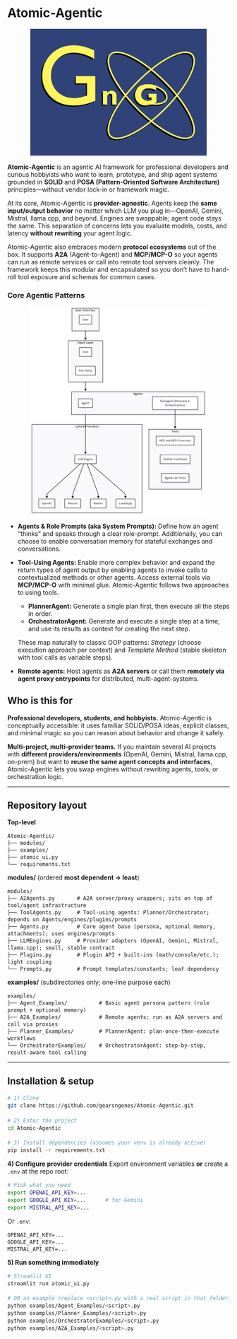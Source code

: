 # Atomic-Agentic
<div align="center">
<img src="./images/AtomicAgentic.png" width = 400 alt = "Atomic-Agentic Logo">
</div>

**Atomic-Agentic** is an agentic AI framework for professional developers and curious hobbyists who want to learn, prototype, and ship agent systems grounded in **SOLID** and **POSA (Pattern-Oriented Software Architecture)** principles—without vendor lock-in or framework magic.

At its core, Atomic-Agentic is **provider-agnostic**. Agents keep the **same input/output behavior** no matter which LLM you plug in—OpenAI, Gemini, Mistral, llama.cpp, and beyond. Engines are swappable; agent code stays the same. This separation of concerns lets you evaluate models, costs, and latency **without rewriting** your agent logic.

Atomic-Agentic also embraces modern **protocol ecosystems** out of the box. It supports **A2A** (Agent-to-Agent) and **MCP/MCP-O** so your agents can run as remote services or call into remote tool servers cleanly. The framework keeps this modular and encapsulated so you don’t have to hand-roll tool exposure and schemas for common cases.

### Core Agentic Patterns
<div align="center"><img src="./images/Architecture.png" width = 400 alt = "System Overview">
</div>

* **Agents & Role Prompts (aka System Prompts):**
  Define how an agent “thinks” and speaks through a clear role-prompt. Additionally, you can choose to enable conversation memory for stateful exchanges and conversations.

* **Tool-Using Agents:** Enable more complex behavior and expand the return types of agent output by enabling agents to invoke calls to contextualized methods or other agents. Access external tools via **MCP/MCP-O** with minimal glue. Atomic-Agentic follows two approaches to using tools.

  * **PlannerAgent:** Generate a single plan first, then execute all the steps in order.
  * **OrchestratorAgent:** Generate and execute a single step at a time, and use its results as context for creating the next step.

  These map naturally to classic OOP patterns: *Strategy* (choose execution approach per context) and *Template Method* (stable skeleton with tool calls as variable steps).

* **Remote agents:**
  Host agents as **A2A servers** or call them **remotely via agent proxy entrypoints** for distributed, multi-agent-systems.

## Who is this for

**Professional developers, students, and hobbyists.** Atomic-Agentic is conceptually accessible: it uses familiar SOLID/POSA ideas, explicit classes, and minimal magic so you can reason about behavior and change it safely.

**Multi-project, multi-provider teams.** If you maintain several AI projects with **different providers/environments** (OpenAI, Gemini, Mistral, llama.cpp, on-prem) but want to **reuse the same agent concepts and interfaces**, Atomic-Agentic lets you swap engines without rewriting agents, tools, or orchestration logic.

---

## Repository layout

**Top-level**

```
Atomic-Agentic/
├── modules/
├── examples/
├── atomic_ui.py
└── requirements.txt
```

**modules/** (ordered **most dependent → least**)

```
modules/
├── A2Agents.py       # A2A server/proxy wrappers; sits on top of tool/agent infrastructure
├── ToolAgents.py     # Tool-using agents: Planner/Orchestrator; depends on Agents/engines/plugins/prompts
├── Agents.py         # Core agent base (persona, optional memory, attachments); uses engines/prompts
├── LLMEngines.py     # Provider adapters (OpenAI, Gemini, Mistral, llama.cpp); small, stable contract
├── Plugins.py        # Plugin API + built-ins (math/console/etc.); light coupling
└── Prompts.py        # Prompt templates/constants; leaf dependency
```

**examples/** (subdirectories only; one-line purpose each)

```
examples/
├── Agent_Examples/          # Basic agent persona pattern (role prompt + optional memory)
├── A2A_Examples/            # Remote agents: run as A2A servers and call via proxies
├── Planner_Examples/        # PlannerAgent: plan-once-then-execute workflows
└── OrchestratorExamples/    # OrchestratorAgent: step-by-step, result-aware tool calling
```

---

## Installation & setup

```bash
# 1) Clone
git clone https://github.com/gearsngenes/Atomic-Agentic.git

# 2) Enter the project
cd Atomic-Agentic

# 3) Install dependencies (assumes your venv is already active)
pip install -r requirements.txt
```

**4) Configure provider credentials**
Export environment variables **or** create a `.env` at the repo root:

```bash
# Pick what you need
export OPENAI_API_KEY=...
export GOOGLE_API_KEY=...      # for Gemini
export MISTRAL_API_KEY=...
```

Or `.env`:

```
OPENAI_API_KEY=...
GOOGLE_API_KEY=...
MISTRAL_API_KEY=...
```

**5) Run something immediately**

```bash
# Streamlit UI
streamlit run atomic_ui.py

# OR an example (replace <script>.py with a real script in that folder)
python examples/Agent_Examples/<script>.py
python examples/Planner_Examples/<script>.py
python examples/OrchestratorExamples/<script>.py
python examples/A2A_Examples/<script>.py
```
